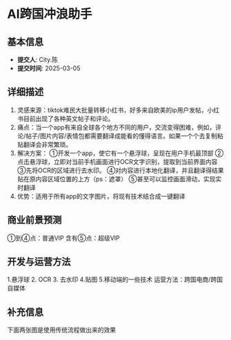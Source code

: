 # AI跨国冲浪助手

## 基本信息
- **提交人**: City.陈
- **提交时间**: 2025-03-05

## 详细描述
1. 灵感来源：tiktok难民大批量转移小红书，好多来自欧美的ip用户发帖，小红书目前出现了各种英文帖子和评论。
2. 痛点：当一个app有来自全球各个地方不同的用户，交流变得困难，例如，评论/帖子/图片内容/表情包都需要翻译成能看的懂得语言。如果一个个去复制粘贴翻译会非常繁琐。
3. 解决方案：
①开发一个app，使它有一个悬浮球，呈现在用户手机最顶部
②点击悬浮球，立即对当前手机画面进行OCR文字识别，提取到当前界面内容
③先将OCR的区域进行去水印。
④对内容进行本地化翻译，并且翻译得结果贴在原内容区域位置的上方（ps：遮罩）
⑤甚至可以监控画面滑动，实现实时翻译
4. 优势：适用于所有app的文字图片，将现有技术结合成一键翻译



## 商业前景预测
①到④点：普通VIP
含有⑤点：超级VIP

## 开发与运营方法
1.悬浮球
2. OCR
3. 去水印
4.贴图
5.移动端的一些技术
 运营方法：跨国电商/跨国自媒体

## 补充信息
下面两张图是使用传统流程做出来的效果
